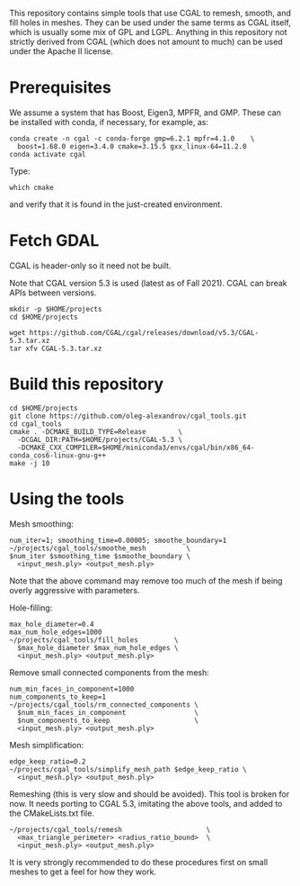 This repository contains simple tools that use CGAL to remesh, smooth,
and fill holes in meshes. They can be used under the same terms as
CGAL itself, which is usually some mix of GPL and LGPL. Anything in
this repository not strictly derived from CGAL (which does not amount
to much) can be used under the Apache II license.

# Prerequisites

We assume a system that has Boost, Eigen3, MPFR, and GMP. These can be
installed with conda, if necessary, for example, as:

    conda create -n cgal -c conda-forge gmp=6.2.1 mpfr=4.1.0    \
      boost=1.68.0 eigen=3.4.0 cmake=3.15.5 gxx_linux-64=11.2.0 
    conda activate cgal

Type:

    which cmake

and verify that it is found in the just-created environment.

# Fetch GDAL

CGAL is header-only so it need not be built.

Note that CGAL version 5.3 is used (latest as of Fall 2021). 
CGAL can break APIs between versions.

    mkdir -p $HOME/projects
    cd $HOME/projects

    wget https://github.com/CGAL/cgal/releases/download/v5.3/CGAL-5.3.tar.xz
    tar xfv CGAL-5.3.tar.xz

# Build this repository

    cd $HOME/projects
    git clone https://github.com/oleg-alexandrov/cgal_tools.git 
    cd cgal_tools 
    cmake . -DCMAKE_BUILD_TYPE=Release        \
      -DCGAL_DIR:PATH=$HOME/projects/CGAL-5.3 \
      -DCMAKE_CXX_COMPILER=$HOME/miniconda3/envs/cgal/bin/x86_64-conda_cos6-linux-gnu-g++
    make -j 10

# Using the tools

Mesh smoothing:

    num_iter=1; smoothing_time=0.00005; smoothe_boundary=1
    ~/projects/cgal_tools/smoothe_mesh          \
    $num_iter $smoothing_time $smoothe_boundary \
      <input_mesh.ply> <output_mesh.ply>

Note that the above command may remove too much of the mesh if being
overly aggressive with parameters.

Hole-filling:

    max_hole_diameter=0.4
    max_num_hole_edges=1000
    ~/projects/cgal_tools/fill_holes         \
      $max_hole_diameter $max_num_hole_edges \
      <input_mesh.ply> <output_mesh.ply>

Remove small connected components from the mesh:

    num_min_faces_in_component=1000
    num_components_to_keep=1
    ~/projects/cgal_tools/rm_connected_components \
      $num_min_faces_in_component                 \
      $num_components_to_keep                     \
      <input_mesh.ply> <output_mesh.ply>

Mesh simplification:

    edge_keep_ratio=0.2
    ~/projects/cgal_tools/simplify_mesh_path $edge_keep_ratio \
      <input_mesh.ply> <output_mesh.ply>

Remeshing (this is very slow and should be avoided). This tool is
broken for now. It needs porting to CGAL 5.3, imitating the above
tools, and added to the CMakeLists.txt file.
 
    ~/projects/cgal_tools/remesh                     \
      <max_triangle_perimeter> <radius_ratio_bound>  \
      <input_mesh.ply> <output_mesh.ply> 

It is very strongly recommended to do these procedures first on small
meshes to get a feel for how they work.

